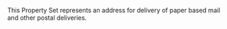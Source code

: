 This Property Set represents an address for delivery of paper based mail and other postal deliveries.
